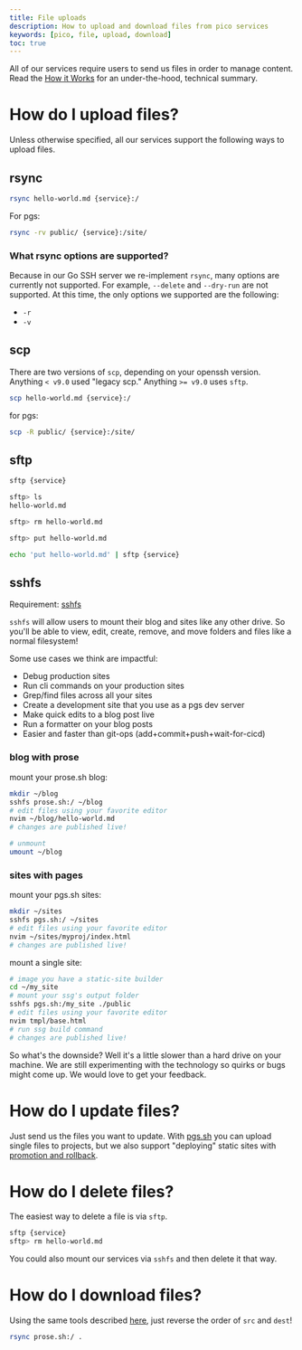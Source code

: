 ```yaml
---
title: File uploads
description: How to upload and download files from pico services
keywords: [pico, file, upload, download]
toc: true
---
```


All of our services require users to send us files in order to manage content.
Read the [How it Works](/how-it-works) for an under-the-hood, technical summary.

# How do I upload files?

Unless otherwise specified, all our services support the following ways to
upload files.

## rsync

```bash
rsync hello-world.md {service}:/
```

For pgs:

```bash
rsync -rv public/ {service}:/site/
```

### What rsync options are supported?

Because in our Go SSH server we re-implement `rsync`, many options are
currently not supported. For example, `--delete` and `--dry-run` are not
supported. At this time, the only options we supported are the following:

- `-r`
- `-v`

## scp

There are two versions of `scp`, depending on your openssh version. Anything
`< v9.0` used "legacy scp." Anything `>= v9.0` uses `sftp`.

```bash
scp hello-world.md {service}:/
```

for pgs:

```bash
scp -R public/ {service}:/site/
```

## sftp

```bash
sftp {service}

sftp> ls
hello-world.md

sftp> rm hello-world.md

sftp> put hello-world.md
```

```bash
echo 'put hello-world.md' | sftp {service}
```

## sshfs

Requirement: [sshfs](https://github.com/libfuse/sshfs)

`sshfs` will allow users to mount their blog and sites like any other drive. So
you'll be able to view, edit, create, remove, and move folders and files like a
normal filesystem!

Some use cases we think are impactful:

- Debug production sites
- Run cli commands on your production sites
- Grep/find files across all your sites
- Create a development site that you use as a pgs dev server
- Make quick edits to a blog post live
- Run a formatter on your blog posts
- Easier and faster than git-ops (add+commit+push+wait-for-cicd)

### blog with prose

mount your prose.sh blog:

```bash
mkdir ~/blog
sshfs prose.sh:/ ~/blog
# edit files using your favorite editor
nvim ~/blog/hello-world.md
# changes are published live!

# unmount
umount ~/blog
```

### sites with pages

mount your pgs.sh sites:

```bash
mkdir ~/sites
sshfs pgs.sh:/ ~/sites
# edit files using your favorite editor
nvim ~/sites/myproj/index.html
# changes are published live!
```

mount a single site:

```bash
# image you have a static-site builder
cd ~/my_site
# mount your ssg's output folder
sshfs pgs.sh:/my_site ./public
# edit files using your favorite editor
nvim tmpl/base.html
# run ssg build command
# changes are published live!
```

So what's the downside? Well it's a little slower than a hard drive on your
machine. We are still experimenting with the technology so quirks or bugs might
come up. We would love to get your feedback.

# How do I update files?

Just send us the files you want to update. With [pgs.sh](/pgs) you can upload
single files to projects, but we also support "deploying" static sites with
[promotion and rollback](/pgs#project-promotion-and-rollback).

# How do I delete files?

The easiest way to delete a file is via `sftp`.

```bash
sftp {service}
sftp> rm hello-world.md
```

You could also mount our services via `sshfs` and then delete it that way.

# How do I download files?

Using the same tools described [here](#how-do-i-upload-files), just reverse the
order of `src` and `dest`!

```bash
rsync prose.sh:/ .
```
